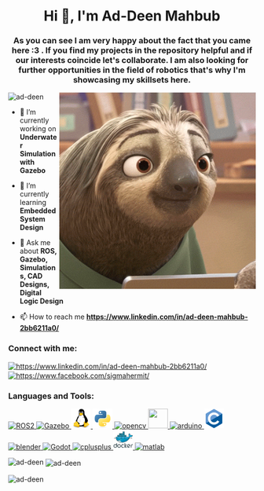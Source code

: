 <h1 align="center">Hi 👋, I'm Ad-Deen Mahbub</h1>
<h3 align="center">As you can see I am very happy about the fact that you came here :3 . If you find my projects in the repository helpful and if our interests coincide let's collaborate. I am also looking for further opportunities in the field of robotics that's why I'm showcasing my skillsets here.</h3>
<img align="right" alt="Coding" width="400" src="https://raw.githubusercontent.com/Ad-Deen/Ad-Deen/main/4j.gif">
<p align="left"> <img src="https://komarev.com/ghpvc/?username=ad-deen&label=Profile%20views&color=0e75b6&style=flat" alt="ad-deen" /> </p>

- 🔭 I’m currently working on **Underwater Simulation with Gazebo**

- 🌱 I’m currently learning **Embedded System Design**

- 💬 Ask me about **ROS, Gazebo, Simulations, CAD Designs, Digital Logic Design**

- 📫 How to reach me **https://www.linkedin.com/in/ad-deen-mahbub-2bb6211a0/**

<h3 align="left">Connect with me:</h3>
<p align="left">
<a href="https://linkedin.com/in/https://www.linkedin.com/in/ad-deen-mahbub-2bb6211a0/" target="blank"><img align="center" src="https://raw.githubusercontent.com/rahuldkjain/github-profile-readme-generator/master/src/images/icons/Social/linked-in-alt.svg" alt="https://www.linkedin.com/in/ad-deen-mahbub-2bb6211a0/" height="30" width="40" /></a>
<a href="https://www.facebook.com/sigmahermit/" target="blank"><img align="center" src="https://raw.githubusercontent.com/rahuldkjain/github-profile-readme-generator/master/src/images/icons/Social/facebook.svg" alt="https://www.facebook.com/sigmahermit/" height="30" width="40" /></a>
</p>

<h3 align="left">Languages and Tools:</h3>
 <p align="left"> <a href="https://docs.ros.org/en/humble/index.html" target="_blank" rel="noreferrer"> <img src="https://docs.ros.org/en/humble/_static/humble-small.png" alt="ROS2" width="40" height="40"/> 
 <a href="https://gazebosim.org/home" target="_blank" rel="noreferrer"> <img src="https://classic.gazebosim.org/assets/logos/gazebo_vert_pos_small-0534ff73fffc6a43177f0ec67b7f0ca5b71b50308660dba809c2c325339c7d06.png" alt="Gazebo" width="40" height="40"/> </a>
 <a href="https://www.linux.org/" target="_blank" rel="noreferrer"> <img src="https://raw.githubusercontent.com/devicons/devicon/master/icons/linux/linux-original.svg" alt="linux" width="40" height="40"/> </a>
 <a href="https://www.python.org" target="_blank" rel="noreferrer"> <img src="https://raw.githubusercontent.com/devicons/devicon/master/icons/python/python-original.svg" alt="python" width="40" height="40"/> </a>
 <a href="https://opencv.org/" target="_blank" rel="noreferrer"> <img src="https://www.vectorlogo.zone/logos/opencv/opencv-icon.svg" alt="opencv" width="40" height="40"/> </a>
 <a href="https://github.com/" target="_blank" rel="noreferrer"> <img src="https://github.githubassets.com/assets/GitHub-Mark-ea2971cee799.png" width="40" height="40"/> </a>
 <a href="https://www.arduino.cc/" target="_blank" rel="noreferrer"> <img src="https://cdn.worldvectorlogo.com/logos/arduino-1.svg" alt="arduino" width="40" height="40"/> </a>
 <a href="https://www.cprogramming.com/" target="_blank" rel="noreferrer"> <img src="https://raw.githubusercontent.com/devicons/devicon/master/icons/c/c-original.svg" alt="c" width="40" height="40"/> </a>
 <a href="https://www.blender.org/" target="_blank" rel="noreferrer"> <img src="https://download.blender.org/branding/community/blender_community_badge_white.svg" alt="blender" width="40" height="40"/> </a>
  <a href="https://godotengine.org/" target="_blank" rel="noreferrer"> <img src="https://godotengine.org/assets/press/logo_vertical_color_light.png" alt="Godot" width="40" height="40"/> </a> 
   <a href="https://www.autodesk.com/products/fusion-360/overview?term=1-YEAR&tab=subscription" target="_blank" rel="noreferrer"> <img src="https://seeklogo.com/images/A/autodesk-fusion-360-logo-7F72A76397-seeklogo.com.png" alt="cplusplus" width="40" height="40"/> </a> 
   <a href="https://www.docker.com/" target="_blank" rel="noreferrer"> <img src="https://raw.githubusercontent.com/devicons/devicon/master/icons/docker/docker-original-wordmark.svg" alt="docker" width="40" height="40"/> </a>   
   <a href="https://www.mathworks.com/" target="_blank" rel="noreferrer"> <img src="https://upload.wikimedia.org/wikipedia/commons/2/21/Matlab_Logo.png" alt="matlab" width="40" height="40"/> </a>   

<p><img align="left" src="https://github-readme-stats.vercel.app/api/top-langs?username=ad-deen&show_icons=true&locale=en&layout=compact" alt="ad-deen" /></p>

<p>&nbsp;<img align="center" src="https://github-readme-stats.vercel.app/api?username=ad-deen&show_icons=true&locale=en" alt="ad-deen" /></p>

<p><img align="center" src="https://github-readme-streak-stats.herokuapp.com/?user=ad-deen&" alt="ad-deen" /></p>
